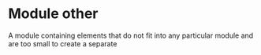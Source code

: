 # Module other

A module containing elements that do not fit into any particular module and are too small to create a separate